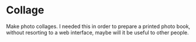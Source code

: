 Collage
=======

Make photo collages. I needed this in order to prepare a printed photo book,
without resorting to a web interface, maybe will it be useful to other people.

